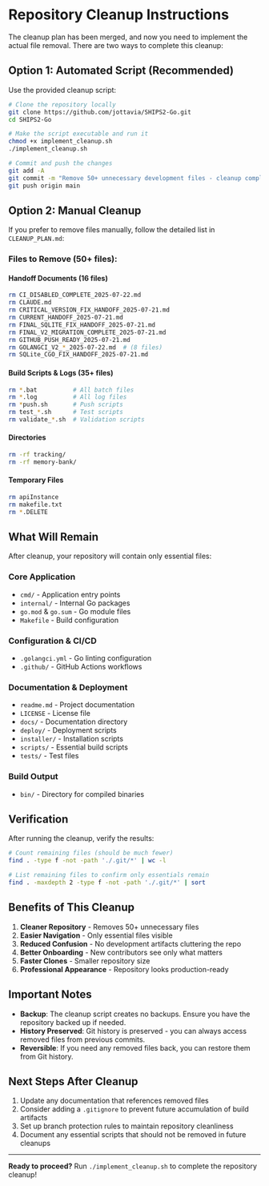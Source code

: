# Repository Cleanup Instructions

The cleanup plan has been merged, and now you need to implement the actual file removal. There are two ways to complete this cleanup:

## Option 1: Automated Script (Recommended)

Use the provided cleanup script:

```bash
# Clone the repository locally
git clone https://github.com/jottavia/SHIPS2-Go.git
cd SHIPS2-Go

# Make the script executable and run it
chmod +x implement_cleanup.sh
./implement_cleanup.sh

# Commit and push the changes
git add -A
git commit -m "Remove 50+ unnecessary development files - cleanup complete"
git push origin main
```

## Option 2: Manual Cleanup

If you prefer to remove files manually, follow the detailed list in `CLEANUP_PLAN.md`:

### Files to Remove (50+ files):

#### Handoff Documents (16 files)
```bash
rm CI_DISABLED_COMPLETE_2025-07-22.md
rm CLAUDE.md
rm CRITICAL_VERSION_FIX_HANDOFF_2025-07-21.md
rm CURRENT_HANDOFF_2025-07-21.md
rm FINAL_SQLITE_FIX_HANDOFF_2025-07-21.md
rm FINAL_V2_MIGRATION_COMPLETE_2025-07-21.md
rm GITHUB_PUSH_READY_2025-07-21.md
rm GOLANGCI_V2_*_2025-07-22.md  # (8 files)
rm SQLite_CGO_FIX_HANDOFF_2025-07-21.md
```

#### Build Scripts & Logs (35+ files)
```bash
rm *.bat          # All batch files
rm *.log          # All log files
rm *push.sh       # Push scripts
rm test_*.sh      # Test scripts
rm validate_*.sh  # Validation scripts
```

#### Directories
```bash
rm -rf tracking/
rm -rf memory-bank/
```

#### Temporary Files
```bash
rm apiInstance
rm makefile.txt
rm *.DELETE
```

## What Will Remain

After cleanup, your repository will contain only essential files:

### Core Application
- `cmd/` - Application entry points
- `internal/` - Internal Go packages
- `go.mod` & `go.sum` - Go module files
- `Makefile` - Build configuration

### Configuration & CI/CD
- `.golangci.yml` - Go linting configuration
- `.github/` - GitHub Actions workflows

### Documentation & Deployment
- `readme.md` - Project documentation
- `LICENSE` - License file
- `docs/` - Documentation directory
- `deploy/` - Deployment scripts
- `installer/` - Installation scripts
- `scripts/` - Essential build scripts
- `tests/` - Test files

### Build Output
- `bin/` - Directory for compiled binaries

## Verification

After running the cleanup, verify the results:

```bash
# Count remaining files (should be much fewer)
find . -type f -not -path './.git/*' | wc -l

# List remaining files to confirm only essentials remain
find . -maxdepth 2 -type f -not -path './.git/*' | sort
```

## Benefits of This Cleanup

1. **Cleaner Repository** - Removes 50+ unnecessary files
2. **Easier Navigation** - Only essential files visible
3. **Reduced Confusion** - No development artifacts cluttering the repo
4. **Better Onboarding** - New contributors see only what matters
5. **Faster Clones** - Smaller repository size
6. **Professional Appearance** - Repository looks production-ready

## Important Notes

- **Backup**: The cleanup script creates no backups. Ensure you have the repository backed up if needed.
- **History Preserved**: Git history is preserved - you can always access removed files from previous commits.
- **Reversible**: If you need any removed files back, you can restore them from Git history.

## Next Steps After Cleanup

1. Update any documentation that references removed files
2. Consider adding a `.gitignore` to prevent future accumulation of build artifacts
3. Set up branch protection rules to maintain repository cleanliness
4. Document any essential scripts that should not be removed in future cleanups

---

**Ready to proceed?** Run `./implement_cleanup.sh` to complete the repository cleanup!